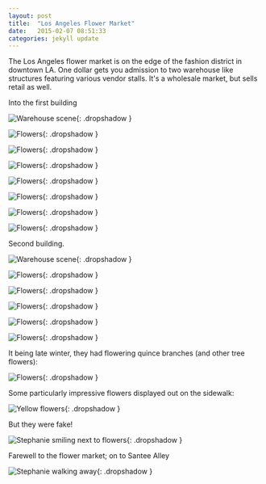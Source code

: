 ```yaml
---
layout: post
title:  "Los Angeles Flower Market"
date:   2015-02-07 08:51:33
categories: jekyll update
---
```

The Los Angeles flower market is on the edge of the fashion district in downtown LA.   One dollar gets you admission to two warehouse like structures featuring various vendor stalls.  It's a wholesale market, but sells retail as well.   


Into the first building  

![Warehouse scene](/images/los_angeles_flower_market/flower_hall_1.png){: .dropshadow }  

![Flowers](/images/los_angeles_flower_market/flowers_1.png){: .dropshadow }  

![Flowers](/images/los_angeles_flower_market/orchid_1.png){: .dropshadow }  

![Flowers](/images/los_angeles_flower_market/flowers_2.png){: .dropshadow }  

![Flowers](/images/los_angeles_flower_market/flowers_7.png){: .dropshadow }  

![Flowers](/images/los_angeles_flower_market/flowers_8.png){: .dropshadow }  

![Flowers](/images/los_angeles_flower_market/lantern_cactus.png){: .dropshadow }  

![Flowers](/images/los_angeles_flower_market/viewing.png){: .dropshadow }  
  
Second building.  

![Warehouse scene](/images/los_angeles_flower_market/flower_hall_2.png){: .dropshadow }  

![Flowers](/images/los_angeles_flower_market/flowers_3.png){: .dropshadow }  

![Flowers](/images/los_angeles_flower_market/flowers_4.png){: .dropshadow }  

![Flowers](/images/los_angeles_flower_market/flowers_5.png){: .dropshadow }  

![Flowers](/images/los_angeles_flower_market/flowers_6.png){: .dropshadow }  

![Flowers](/images/los_angeles_flower_market/orchid_2.png){: .dropshadow }  

It being late winter, they had flowering quince branches (and other tree flowers):

![Flowers](/images/los_angeles_flower_market/quince.png){: .dropshadow }  


Some particularly impressive flowers displayed out on the sidewalk:  

![Yellow flowers](/images/los_angeles_flower_market/fake_2.png){: .dropshadow }  

But they were fake!  

![Stephanie smiling next to flowers](/images/los_angeles_flower_market/fake.png){: .dropshadow }  

Farewell to the flower market; on to Santee Alley  

![Stephanie walking away](/images/los_angeles_flower_market/farewell.png){: .dropshadow }  
  

